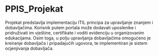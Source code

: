 # PPIS_Projekat

Projekat predstavlja implementaciju ITIL principa za upravljanje znanjem i dobavljačima.
Korisnik putem portala može dodavati uposlenike i pridruživati im vještine, certifikate i voditi evidenciju u organizovanim edukacijama.
Osim toga, u polju upravljanja dobavljačima omogućeno je kreiranje dobavljača i pripadajućih ugovora, te implementiran je sistem ocjenjivanja dobavljača.
